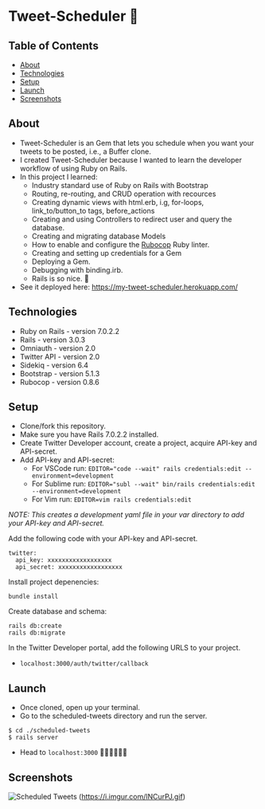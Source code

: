 # Tweet-Scheduler 🐤

## Table of Contents
* [About](#about)
* [Technologies](#technologies)
* [Setup](#setup)
* [Launch](#launch)
* [Screenshots](#screenshots)

## About
- Tweet-Scheduler is an Gem that lets you schedule when you want your tweets to be posted, i.e., a Buffer clone.
- I created Tweet-Scheduler because I wanted to learn the developer workflow of using Ruby on Rails. 
- In this project I learned: 
  - Industry standard use of Ruby on Rails with Bootstrap
  - Routing, re-routing, and CRUD operation with recources
  - Creating dynamic views with html.erb, i.g, for-loops, link_to/button_to tags, before_actions
  - Creating and using Controllers to redirect user and query the database.
  - Creating and migrating database Models 
  - How to enable and configure the [Rubocop](https://github.com/rubocop/rubocop) Ruby linter.
  - Creating and setting up credentials for a Gem
  - Deploying a Gem. 
  - Debugging with binding.irb.
  - Rails is so nice. 🚂
- See it deployed here: https://my-tweet-scheduler.herokuapp.com/ 

## Technologies
- Ruby on Rails - version 7.0.2.2
- Rails - version 3.0.3
- Omniauth - version 2.0
- Twitter API - version 2.0
- Sidekiq - version 6.4
- Bootstrap - version 5.1.3
- Rubocop - version 0.8.6

## Setup
- Clone/fork this repository.
- Make sure you have Rails 7.0.2.2 installed.
- Create Twitter Developer account, create a project, acquire API-key and API-secret.
- Add API-key and API-secret: 
  - For VSCode run: `EDITOR="code --wait" rails credentials:edit --environment=development`
  - For Sublime run: `EDITOR="subl --wait" bin/rails credentials:edit  --environment=development`
  - For Vim run: `EDITOR=vim rails credentials:edit` 

*NOTE: This creates a development yaml file in your var directory to add your API-key and API-secret.*

Add the following code with your API-key and API-secret. 

```
twitter: 
  api_key: xxxxxxxxxxxxxxxxxx
  api_secret: xxxxxxxxxxxxxxxxxx
```

Install project depenencies: 
```
bundle install
```
Create database and schema:
```
rails db:create
rails db:migrate
```
In the Twitter Developer portal, add the following URLS to your project.
- `localhost:3000/auth/twitter/callback`


## Launch
- Once cloned, open up your terminal.
- Go to the scheduled-tweets directory and run the server.
```
$ cd ./scheduled-tweets
$ rails server 
```
- Head to `localhost:3000` 🚀🚀🚀🚀🚀🚀

## Screenshots
![Scheduled Tweets](https://user-images.githubusercontent.com/83252804/155583136-42539f79-a354-4ee7-bb8a-68343deb0aad.png)
(https://i.imgur.com/lNCurPJ.gif)
